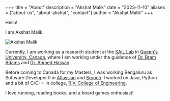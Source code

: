 +++
title = "About"
description = "Akshat Malik"
date = "2023-11-10"
aliases = ["about-us", "about-akshat", "contact"]
author = "Akshat Malik"
+++

Hello!

I am Akshat Malik.

![Akshat Malik](/img/akshat.jpg)


Currently, I am working as a research student at the [SAIL Lab](https://sail.cs.queensu.ca/) in [Queen's University, Canada](https://www.queensu.ca/), where I am working under the guidance of [Dr. Bram Adams](https://scholar.google.ca/citations?user=XS9QH_UAAAAJ&hl=en) and [Dr. Ahmed Hassan](https://scholar.google.ca/citations?user=9hwXx34AAAAJ&hl=en). 

Before coming to Canada for my Masters, I was working Bengaluru as Software Developer II in [Atlassian](https://www.atlassian.com/) and [Soroco](https://soroco.com/). I worked on Java, Python and a bit of C/C++ in college, [R.V. College of Engineering](https://www.rvce.edu.in/). 

I love running, reading books, and a board games enthusiast! 





